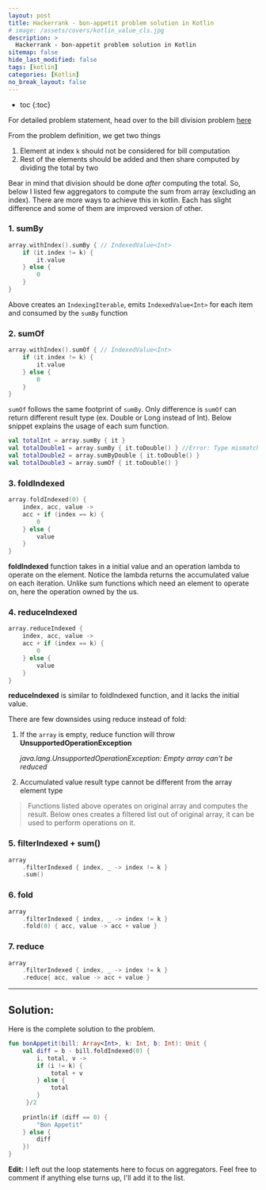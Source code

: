 ```yaml
---
layout: post
title: Hackerrank - bon-appetit problem solution in Kotlin
# image: /assets/covers/kotlin_value_cls.jpg
description: >
  Hackerrank - bon-appetit problem solution in Kotlin
sitemap: false
hide_last_modified: false
tags: [kotlin]
categories: [Kotlin]
no_break_layout: false
---
```


* toc
{:toc}

For detailed problem statement, head over to the bill division problem [here](https://www.hackerrank.com/challenges/bon-appetit/problem)

From the problem definition, we get two things

1. Element at index `k` should not be considered for bill computation
2. Rest of the elements should be added and then share computed by dividing the total by two

Bear in mind that division should be done *after* computing the total. So, below I listed few aggregators to compute the sum from array (excluding an index). There are more ways to achieve this in kotlin. Each has slight difference and some of them are improved version of other.


### 1. sumBy 


```kotlin
array.withIndex().sumBy { // IndexedValue<Int>
    if (it.index != k) {
        it.value
    } else {
        0
    }
}
```



Above creates an `IndexingIterable`, emits `IndexedValue<Int>` for each item and consumed by the `sumBy` function



### 2. sumOf

```kotlin
array.withIndex().sumOf { // IndexedValue<Int>
    if (it.index != k) {
        it.value
    } else {
        0
    }
}
```



`sumOf` follows the same footprint of `sumBy`. Only difference is `sumOf` can return different result type (ex. Double or Long instead of Int). Below snippet explains the usage of each sum function.

```kotlin
val totalInt = array.sumBy { it }
val totalDouble1 = array.sumBy { it.toDouble() } //Error: Type mismatch
val totalDouble2 = array.sumByDouble { it.toDouble() }
val totalDouble3 = array.sumOf { it.toDouble() }
```



### 3. foldIndexed

```kotlin
array.foldIndexed(0) {
    index, acc, value ->
    acc + if (index == k) {
        0
    } else {
        value
    }
}
```

**foldIndexed** function takes in a initial value and an operation lambda to operate on the element. Notice the lambda returns the accumulated value on each iteration. Unlike sum functions which need an element to operate on, here the operation owned by the us.



### 4. reduceIndexed

```kotlin
array.reduceIndexed {
    index, acc, value ->
    acc + if (index == k) {
        0
    } else {
        value
    }
}
```



**reduceIndexed** is similar to foldIndexed function, and it lacks the initial value. 



There are few downsides using reduce instead of fold:

1. If the `array` is empty, reduce function will throw **UnsupportedOperationException** 

   *java.lang.UnsupportedOperationException: Empty array can't be reduced*

2. Accumulated value result type cannot be different from the array element type



> Functions listed above operates on original array and computes the result. Below ones creates a filtered list out of original array, it can be used to perform operations on it.



### 5. filterIndexed + sum()

```kotlin
array
	.filterIndexed { index, _ -> index != k }
	.sum()
```



### 6. fold

```kotlin
array
    .filterIndexed { index, _ -> index != k }
    .fold(0) { acc, value -> acc + value }
```



### 7. reduce

```kotlin
array
    .filterIndexed { index, _ -> index != k }
    .reduce{ acc, value -> acc + value }
```

---

## Solution:

Here is the complete solution to the problem.

```kotlin
fun bonAppetit(bill: Array<Int>, k: Int, b: Int): Unit {
    val diff = b - bill.foldIndexed(0) { 
        i, total, v ->
        if (i != k) {
            total + v
        } else {
            total
        }
     }/2
    
    println(if (diff == 0) {
        "Bon Appetit"
    } else {
        diff
    })
}

```

**Edit:** I left out the loop statements here to focus on aggregators. Feel free to comment if anything else turns up, I'll add it to the list.
